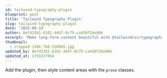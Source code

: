 ```yaml
---
id: tailwind-typography-plugin
blueprint: post
title: 'Tailwind Typography Plugin'
slug: tailwind-typography-plugin
date: '2025-08-14'
author: 8efd33b1-6101-4d47-8c75-ca450f26e066
excerpt: 'Make long-form content beautiful with @tailwindcss/typography.'
thumbnail:
  - cropped-1366-768-526885.jpg
updated_by: 8efd33b1-6101-4d47-8c75-ca450f26e066
updated_at: 1755577954
---
```

Add the plugin, then style content areas with the `prose` classes.